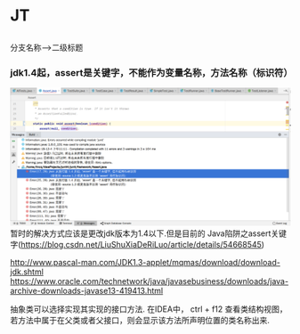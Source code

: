 # JT
## 
分支名称-->二级标题
### jdk1.4起，assert是关键字，不能作为变量名称，方法名称（标识符）
![](./pics/jdk1.4起，assert是关键字，不能作为变量名称，方法名称（标识符）.png)    
暂时的解决方式应该是更改jdk版本为1.4以下.但是目前的
Java陷阱之assert关键字(https://blog.csdn.net/LiuShuXiaDeRiLuo/article/details/54668545)

http://www.pascal-man.com/JDK1.3-applet/mqmas/download/download-jdk.shtml
https://www.oracle.com/technetwork/java/javasebusiness/downloads/java-archive-downloads-javase13-419413.html

抽象类可以选择实现其实现的接口方法.
在IDEA中， ctrl + f12 查看类结构视图，若方法中属于在父类或者父接口，则会显示该方法所声明位置的类名称出来.

